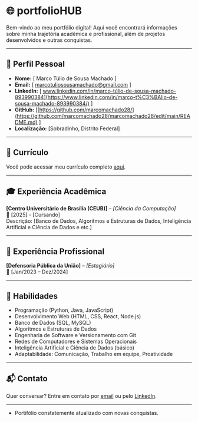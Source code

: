 # 🌐 portfolioHUB

Bem-vindo ao meu portfólio digital! Aqui você encontrará informações sobre minha trajetória acadêmica e profissional, além de projetos desenvolvidos e outras conquistas.

---

## 👤 Perfil Pessoal

- **Nome:** [ Marco Túlio de Sousa Machado ]
- **Email:** [ marcotuliosousamachado@gmail.com ]
- **LinkedIn:** [ www.linkedin.com/in/marco-túlio-de-sousa-machado-893990384](https://www.linkedin.com/in/marco-t%C3%BAlio-de-sousa-machado-893990384/) ]
- **GitHub:** [[https://github.com/marcomachado28/](https://github.com/marcomachado28/marcomachado28/edit/main/README.md) ]
- **Localização:** [Sobradinho, Distrito Federal]

---

## 📄 Currículo

Você pode acessar meu currículo completo [aqui](https://drive.google.com/file/d/1K4B5LxsKPMCLDWqlHj7X10AFUKO8lXH1/view?usp=drive_link).

---

## 🎓 Experiência Acadêmica

**[Centro Universitário de Brasília (CEUB)]** – *[Ciência da Computação]*  
📅 [2025] - [Cursando]  
Descrição: [Banco de Dados, Algoritmos e Estruturas de Dados, Inteligência Artificial e Ciência de Dados e etc.]

---

## 💼 Experiência Profissional

**[Defensoria Pública da União]** – *[Estagiário]*  
📅 [Jan/2023 – Dez/2024]  

---

## 🧠 Habilidades

- Programação (Python, Java, JavaScript)
- Desenvolvimento Web (HTML, CSS, React, Node.js)
- Banco de Dados (SQL, MySQL)
- Algoritmos e Estruturas de Dados
- Engenharia de Software e Versionamento com Git
- Redes de Computadores e Sistemas Operacionais
- Inteligência Artificial e Ciência de Dados (básico)
- Adaptabilidade: Comunicação, Trabalho em equipe, Proatividade

---

## 📬 Contato

Quer conversar? Entre em contato por [email](marcotuliosousamachado@gmail.com) ou pelo [LinkedIn](https://www.linkedin.com/in/marco-túlio-de-sousa-machado).

---

- Portifólio constatemente atualizado com novas conquistas.
